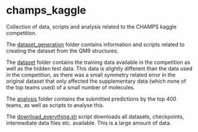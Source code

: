 # champs_kaggle
Collection of data, scripts and analysis related to the CHAMPS kaggle competition.

The [dataset_generation](./dataset_generation) folder contains information and scripts related to creating the dataset 
from the QM9 structures.

The [dataset](./dataset) folder contains the training data available in the competition as well as the hidden test data.
This data is slightly different than the data used in the competition, as there was a small symmetry related error in the original dataset that only affected the supplementary data (which none of the top teams used) of a small number of molecules.

The [analysis](./analysis) folder contains the submitted predictions by the top 400 teams, as well as scripts to analyse this.

The [download_everything.sh](./download_everything.sh) script downloads all datasets, checkpoints, intermediate data files etc. available. This is a large amount of data.
